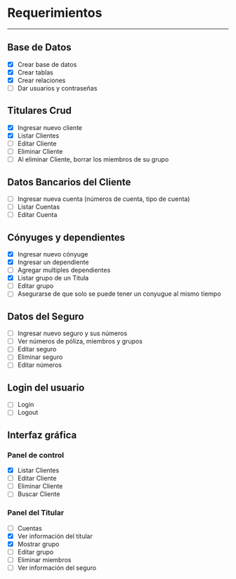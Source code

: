 # Requerimientos

---
## Base de Datos
- [x] Crear base de datos
- [x] Crear tablas
- [x] Crear relaciones
- [ ] Dar usuarios y contraseñas

## Titulares Crud
- [x] Ingresar nuevo cliente
- [x] Listar Clientes
- [ ] Editar Cliente
- [ ] Eliminar Cliente
- [ ] Al eliminar Cliente, borrar los miembros de su grupo

## Datos Bancarios del Cliente
- [ ] Ingresar nueva cuenta (números de cuenta, tipo de cuenta)
- [ ] Listar Cuentas
- [ ] Editar Cuenta

## Cónyuges y dependientes
- [x] Ingresar nuevo cónyuge
- [x] Ingresar un dependiente
- [ ] Agregar multiples dependientes
- [x] Listar grupo de un Titula 
- [ ] Editar grupo
- [ ] Asegurarse de que solo se puede tener un conyugue al mismo tiempo

## Datos del Seguro
- [ ] Ingresar nuevo seguro y sus números
- [ ] Ver números de póliza, miembros y grupos
- [ ] Editar seguro
- [ ] Eliminar seguro
- [ ] Editar números

## Login del usuario
- [ ] Login
- [ ] Logout

## Interfaz gráfica
### Panel de control
- [x] Listar Clientes
- [ ] Editar Cliente
- [ ] Eliminar Cliente
- [ ] Buscar Cliente
### Panel del Titular
- [ ] Cuentas
- [x] Ver información del titular
- [x] Mostrar grupo
- [ ] Editar grupo
- [ ] Eliminar miembros
- [ ] Ver información del seguro
